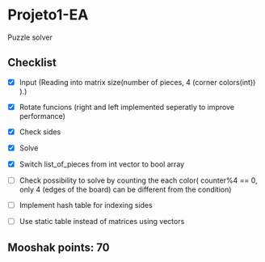 # Projeto1-EA
Puzzle solver

## Checklist
- [X] Input (Reading into matrix size(number of pieces, 4 (corner colors(int)) ).)
- [X] Rotate funcions (right and left implemented seperatly to improve performance)
- [X] Check sides
- [X] Solve
- [X] Switch list_of_pieces from int vector to bool array
- [ ] Check possibility to solve by counting the each color( counter%4 == 0, only 4 (edges of the board) can be different from the condition)
- [ ] Implement hash table for indexing sides
- [ ] Use static table instead of matrices using vectors


## Mooshak points: 70